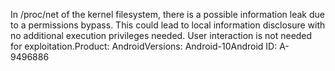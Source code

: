 In /proc/net of the kernel filesystem, there is a possible information leak due to a permissions bypass. This could lead to local information disclosure with no additional execution privileges needed. User interaction is not needed for exploitation.Product: AndroidVersions: Android-10Android ID: A-9496886